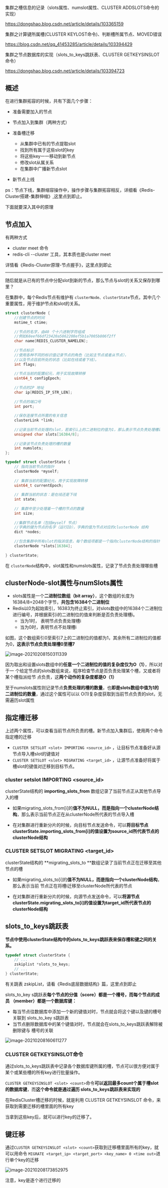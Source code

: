 ## 

集群之槽信息的记录（slots属性、numslot属性、CLUSTER ADDSLOTS命令的实现）

https://dongshao.blog.csdn.net/article/details/103365159



集群之计算键所属槽(CLUSTER KEYLOST命令)、判断槽所属节点、MOVED错误

https://blog.csdn.net/qq_41453285/article/details/103394429



集群之节点数据库的实现（slots_to_keys跳跃表、CLUSTER GETKEYSINSLOT命令）

https://dongshao.blog.csdn.net/article/details/103394723



## 概述

在进行集群拓容的时候，共有下面几个步骤：

- 准备需要加入的节点
- 节点加入到集群（两种方式）
- 准备槽迁移
  - 从集群中已有的节点提取slot
  - 找到所有属于这些slot的key
  - 将这些key一一移动到新节点
  - 修改slot从属关系
  - 在集群中广播新节点slot

- 新节点上线

ps：节点下线，集群缩容操作中，操作步骤与集群拓容相反，详细看《Redis-Cluster搭建-集群伸缩》,这里点到即止。



下面就要深入其中的原理

## 节点加入

有两种方式

- cluster meet <ip> <port> 命令
- redis-cli --cluster 工具，其本质也是cluster meet

详情看《Redis-Cluster原理-节点握手》，这里点到即止

---

随后就是从已有的节点中分配slot到新的节点，那么节点与slot的关系又保存到哪里？

在集群中，每个Redis节点有维护有 `clusterNode、clusterState`节点，其中几个重要属性，用于维护节点和slot的关系。

```c
struct clusterNode {
    //创建节点的时间
    mstime_t ctime;
 
    //节点的名字，由40 个十六进制字符组成
    //例如68eef66df23420a5862208ef5b1a7005b806f2ff
    char name[REDIS_CLUSTER_NAMELEN];
 
    //节点标识
    //使用各种不同的标识值记录节点的角色（比如主节点或者从节点），
    //以及节点目前所处的状态（比如在线或者下线）。
    int flags;
 
    //节点当前的配置纪元，用于实现故障转移
    uint64_t configEpoch;
 
    //节点的IP 地址
    char ip[REDIS_IP_STR_LEN];
 
    //节点的端口号
    int port;
 
    //保存连接节点所需的有关信息
    clusterLink *link;
    
    //记录当前节点处理的slot，若索引i上的二进制位的值为1，那么表示节点负责处理槽i
    unsigned char slots[16384/8];
    
    //记录该节点负责处理的槽的数量
    int numslots;
};
```

```c
typedef struct clusterState {
    // 指向当前节点的指针
    clusterNode *myself;
 
    // 集群当前的配置纪元，用于实现故障转移
    uint64_t currentEpoch;
 
    // 集群当前的状态：是在线还是下线
    int state;
 
    // 集群中至少处理着一个槽的节点的数量
    int size;
 
    //集群节点名单（包括myself 节点）
    //字典的键为节点的名字（运行ID），字典的值为节点对应的clusterNode 结构
    dict *nodes;
    
    //包含集群中所有slot的指派信息，每个数组项都是一个指向clusterNode结构的指针
    clusterNode *slots[16384];
    
} clusterState;
```

在 `clusterNode`结构中，slot属性和numslots属性，记录了节点负责处理哪些槽

## clusterNode-slot属性与numSlots属性

- slots属性是一个**二进制位数组（bit array）**，这个数组的长度为16384/8=2048个字节，**共包含16384个二进制位**
- Redis以0为起始索引，16383为终止索引，对slots数组中的16384个二进制位进行编号，并根据索引i的二进制位的值来判断是否负责处理槽i。
  - 当为1时， 表明节点负责处理槽i
  - 当为0时，表明节点不处理槽i

如图，这个数组索引0至索引7上的二进制位的值都为1，其余所有二进制位的值都为0，**这表示节点负责处理槽0至槽7**

![image-20210208150311339](https://gitee.com/Vanni/pic-bed/raw/master/img/image-20210208150311339.png)



因为取出和设置slots数组中的**任意一个二进制位的值的复杂度仅为O（1）**，所以对于一 个给定节点的slots数组来说，程序检查节点是否负责处理某个槽，又或者将某个槽指派给节 点负责，这**两个动作的复杂度都是O（1）**



至于numslots属性则记录节点**负责处理的槽的数量**，也**即是slots数组中值为1的二进制位的数量**，通过这个属性可以以 O(1)复杂度获取到当前节点负责的slot，无需遍历slot属性

## 指定槽迁移

上述两个属性，可以查看当前节点所负责的槽。新节点加入集群后，使用两个命令指定槽的迁移

- `CLUSTER SETSLOT <slot> IMPORTING <source_id>` ，让目标节点准备好从源节点导入槽slot的键值对
- `CLUSTER SETSLOT <slot> MIGRATING <target_id>` ，让源节点准备好将属于槽slot的键值对迁移到目标节点。

### cluster setslot <slot> IMPORTING <source_id>

clusterState结构的 **importing_slots_from** 数组记录了当前节点正从其他节点导入的槽

- 如果migrating_slots_from[i]的**值不为NULL，而是指向一个clusterNode结构**，那么表示当前节点正在从clusterNode所代表的节点导入槽

- 在对集群进行重新分片的时候，向目标节点发送命令，可以**将目标节点clusterState.importing_slots_from[i]的值设置为source_id所代表节点的clusterNode结构**

### CLUSTER SETSLOT <slot> MIGRATING <target_id>

clusterState结构的 **migrating_slots_to **数组记录了当前节点正在迁移至其他节点的槽

- 如果migrating_slots_to[i]的**值不为NULL，而是指向一个clusterNode结构**，那么表示当前 节点正在将槽i迁移至clusterNode所代表的节点

- 在对集群进行重新分片的时候，向源节点发送命令，可以**将源节点clusterState.migrating_slots_to[i]的值设置为target_id所代表节点的 clusterNode结构**

  

## slots_to_keys跳跃表

**节点中使用clusterState结构中的slots_to_keys跳跃表来保存槽和键之间的关系。**

```c
typedef struct clusterState {
    // ...
    zskiplist *slots_to_keys;
    // ...
} clusterState;
```

有关跳表 zskipList，请看《Redis底层数据结构》篇，这里点到即止

slots_to_key s跳跃表**每个节点的分值（score）都是一个槽号，而每个节点的成员 （member）都是一个数据库键：**

- 每当节点往数据库中添加一个新的键值对时，节点就会将这个键以及键的槽号关联到 slots_to_key s跳跃表
- 当节点删除数据库中的某个键值对时，节点就会在slots_to_keys跳跃表解除被删除键与 槽号的关联

![image-20210208160611277](https://gitee.com/Vanni/pic-bed/raw/master/img/image-20210208160611277.png)

### CLUSTER GETKEYSINSLOT命令

通过slots_to_keys跳跃表中记录各个数据库键所属的槽，节点可以很方便对属于某个或某些槽的所有key进行批量操作。

`CLUSTER GETKEYSINSLOT <slot> <count>`命令**可以返回最多count个属于槽slot的数据库键**，而**这个命令就是通过遍历 slots_to_keys跳跃表来实现的**

在RedisCluster槽迁移的时候，就是利用 CLUSTER GETKEYSINSLOT 命令，来获取到需要迁移的槽里面的所有key

当拿到这些key后，就可以进行key的迁移了。



## 键迁移

通过`CLUSTER GETKEYSINSLOT <slot> <count>`获取到迁移槽里面所有的key，就可以用命令 `MIGRATE <target_ip> <target_port> <key_name> 0 <time out>`进行单个key的迁移



![image-20210208173852975](https://gitee.com/Vanni/pic-bed/raw/master/img/image-20210208173852975.png)

注意，key是逐个进行迁移的